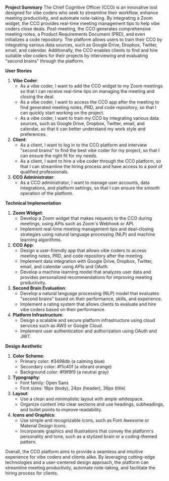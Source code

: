 **Project Summary**
The Chief Cognitive Officer (CCO) is an innovative tool designed for vibe coders who seek to streamline their workflow, enhance meeting productivity, and automate note-taking. By integrating a Zoom widget, the CCO provides real-time meeting management tips to help vibe coders close deals. Post-meeting, the CCO generates comprehensive meeting notes, a Product Requirements Document (PRD), and even initializes a code repository. The platform allows users to train their CCO by integrating various data sources, such as Google Drive, Dropbox, Twitter, email, and calendar. Additionally, the CCO enables clients to find and hire suitable vibe coders for their projects by interviewing and evaluating "second brains" through the platform.

**User Stories**

1. **Vibe Coder**:
	* As a vibe coder, I want to add the CCO widget to my Zoom meetings so that I can receive real-time tips on managing the meeting and closing the deal.
	* As a vibe coder, I want to access the CCO app after the meeting to find generated meeting notes, PRD, and code repository, so that I can quickly start working on the project.
	* As a vibe coder, I want to train my CCO by integrating various data sources, such as Google Drive, Dropbox, Twitter, email, and calendar, so that it can better understand my work style and preferences.
2. **Client**:
	* As a client, I want to log in to the CCO platform and interview "second brains" to find the best vibe coder for my project, so that I can ensure the right fit for my needs.
	* As a client, I want to hire a vibe coder through the CCO platform, so that I can streamline the hiring process and have access to a pool of qualified professionals.
3. **CCO Administrator**:
	* As a CCO administrator, I want to manage user accounts, data integrations, and platform settings, so that I can ensure the smooth operation of the platform.

**Technical Implementation**

1. **Zoom Widget**:
	* Develop a Zoom widget that makes requests to the CCO during meetings, using APIs such as Zoom's Webhook or API.
	* Implement real-time meeting management tips and deal-closing strategies using natural language processing (NLP) and machine learning algorithms.
2. **CCO App**:
	* Design a user-friendly app that allows vibe coders to access meeting notes, PRD, and code repository after the meeting.
	* Implement data integration with Google Drive, Dropbox, Twitter, email, and calendar using APIs and OAuth.
	* Develop a machine learning model that analyzes user data and provides personalized recommendations for improving meeting productivity.
3. **Second Brain Evaluation**:
	* Develop a natural language processing (NLP) model that evaluates "second brains" based on their performance, skills, and experience.
	* Implement a rating system that allows clients to evaluate and hire vibe coders based on their performance.
4. **Platform Infrastructure**:
	* Design a scalable and secure platform infrastructure using cloud services such as AWS or Google Cloud.
	* Implement user authentication and authorization using OAuth and JWT.

**Design Aesthetic**

1. **Color Scheme**:
	* Primary color: #3498db (a calming blue)
	* Secondary color: #f1c40f (a vibrant orange)
	* Background color: #f9f9f9 (a neutral gray)
2. **Typography**:
	* Font family: Open Sans
	* Font sizes: 16px (body), 24px (header), 36px (title)
3. **Layout**:
	* Use a clean and minimalistic layout with ample whitespace.
	* Organize content into clear sections and use headings, subheadings, and bullet points to improve readability.
4. **Icons and Graphics**:
	* Use simple and recognizable icons, such as Font Awesome or Material Design Icons.
	* Incorporate graphics and illustrations that convey the platform's personality and tone, such as a stylized brain or a coding-themed pattern.

Overall, the CCO platform aims to provide a seamless and intuitive experience for vibe coders and clients alike. By leveraging cutting-edge technologies and a user-centered design approach, the platform can streamline meeting productivity, automate note-taking, and facilitate the hiring process for clients.